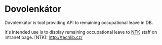 # Dovolenkátor

Dovolenkátor is tool providing API to remaining occupational leave in DB.

It's intended use is to display remaining occupational leave to [NTK]() staff 
on intranet page.
[NTK]: http://techlib.cz/
